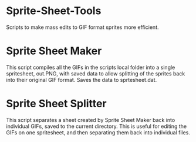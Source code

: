 # Sprite-Sheet-Tools
Scripts to make mass edits to GIF format sprites more efficient.

# Sprite Sheet Maker
This script compiles all the GIFs in the scripts local folder into a single spritesheet, out.PNG, with saved data to allow splitting of the sprites back into their original GIF format. Saves the data to sprtesheet.dat.

# Sprite Sheet Splitter
This script separates a sheet created by Sprite Sheet Maker back into individual GIFs, saved to the current directory. This is useful for editing the GIFs on one spritesheet, and then separating them back into individual files.
